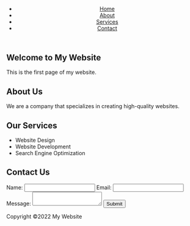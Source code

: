 <!DOCTYPE html>
<html>
  <head>
    <title>My Website</title>
    <meta charset="UTF-8">
    <meta name="viewport" content="width=device-width, initial-scale=1.0">
    <link rel="stylesheet" href="styles.css">
  </head>
  <body>
    <header>
      <nav>
        <ul>
          <li><a href="#home">Home</a></li>
          <li><a href="#about">About</a></li>
          <li><a href="#services">Services</a></li>
          <li><a href="#contact">Contact</a></li>
        </ul>
      </nav>
    </header>
    <section id="home">
      <h1>Welcome to My Website</h1>
      <p>This is the first page of my website.</p>
    </section>
    <section id="about">
      <h2>About Us</h2>
      <p>We are a company that specializes in creating high-quality websites.</p>
    </section>
    <section id="services">
      <h2>Our Services</h2>
      <ul>
        <li>Website Design</li>
        <li>Website Development</li>
        <li>Search Engine Optimization</li>
      </ul>
    </section>
    <section id="contact">
      <h2>Contact Us</h2>
      <form action="submit-form.php" method="post">
        <label for="name">Name:</label>
        <input type="text" id="name" name="name" required>
        <label for="email">Email:</label>
        <input type="email" id="email" name="email" required>
        <label for="message">Message:</label>
        <textarea id="message" name="message" required></textarea>
        <button type="submit">Submit</button>
      </form>
    </section>
    <footer>
      <p>Copyright ©2022 My Website</p>
    </footer>
  </body>
</html>
